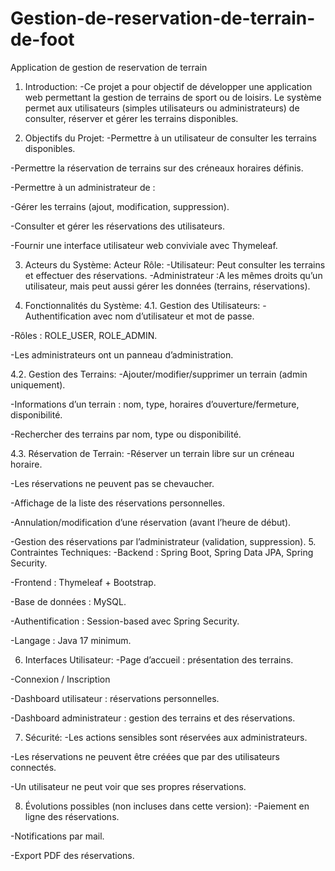 # Gestion-de-reservation-de-terrain-de-foot
Application de gestion de reservation de terrain
1. Introduction:
-Ce projet a pour objectif de développer une application web permettant la gestion de terrains de sport ou de loisirs. Le système permet aux utilisateurs (simples utilisateurs ou administrateurs) de consulter, réserver et gérer les terrains disponibles.

2. Objectifs du Projet:
-Permettre à un utilisateur de consulter les terrains disponibles.

-Permettre la réservation de terrains sur des créneaux horaires définis.

-Permettre à un administrateur de :

-Gérer les terrains (ajout, modification, suppression).

-Consulter et gérer les réservations des utilisateurs.

-Fournir une interface utilisateur web conviviale avec Thymeleaf.

3. Acteurs du Système:
Acteur	Rôle:
-Utilisateur:	Peut consulter les terrains et effectuer des réservations.
-Administrateur	:A les mêmes droits qu’un utilisateur, mais peut aussi gérer les données (terrains, réservations).

4. Fonctionnalités du Système:
4.1. Gestion des Utilisateurs:
-Authentification avec nom d’utilisateur et mot de passe.

-Rôles : ROLE_USER, ROLE_ADMIN.

-Les administrateurs ont un panneau d’administration.

4.2. Gestion des Terrains:
-Ajouter/modifier/supprimer un terrain (admin uniquement).

-Informations d’un terrain : nom, type, horaires d’ouverture/fermeture, disponibilité.

-Rechercher des terrains par nom, type ou disponibilité.

4.3. Réservation de Terrain:
-Réserver un terrain libre sur un créneau horaire.

-Les réservations ne peuvent pas se chevaucher.

-Affichage de la liste des réservations personnelles.

-Annulation/modification d’une réservation (avant l’heure de début).

-Gestion des réservations par l’administrateur (validation, suppression).
5. Contraintes Techniques:
-Backend : Spring Boot, Spring Data JPA, Spring Security.

-Frontend : Thymeleaf + Bootstrap.

-Base de données : MySQL.

-Authentification : Session-based avec Spring Security.

-Langage : Java 17 minimum.

6. Interfaces Utilisateur:
-Page d’accueil : présentation des terrains.

-Connexion / Inscription

-Dashboard utilisateur : réservations personnelles.

-Dashboard administrateur : gestion des terrains et des réservations.

7. Sécurité:
-Les actions sensibles sont réservées aux administrateurs.

-Les réservations ne peuvent être créées que par des utilisateurs connectés.

-Un utilisateur ne peut voir que ses propres réservations.

8. Évolutions possibles (non incluses dans cette version):
-Paiement en ligne des réservations.

-Notifications par mail.

-Export PDF des réservations.
